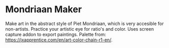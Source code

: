 # Mondriaan Maker
Make art in the abstract style of Piet Mondriaan, which is very accesible for non-artists. Practice your artistic eye for ratio's and color. Uses screen capture addon to export paintings. Palette from: <https://jxapprentice.com/en/art-color-chain-r1-en/>. 
